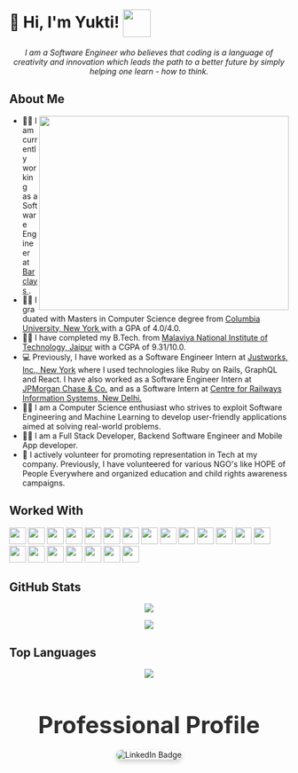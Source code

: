 #  :wave: Hi, I'm Yukti! <img height="50" width="50" src="https://media3.giphy.com/media/rsUGLKwgSvSxmq1VrZ/200w.gif" align="center"> 
 
<p align="center">
 <em>
    I am a Software Engineer who believes that coding is a language of creativity and innovation which leads the path to a better future by simply helping one learn - how to think.
 </em>
</p>
 
  
<h2> About Me </h2>
 <img height="350" width="450" align="right" src="https://user-images.githubusercontent.com/74038190/221352975-94759904-aa4c-4032-a8ab-b546efb9c478.gif" />

- :woman_technologist: I am currently working as a Software Engineer at <a href="https://home.barclays/"> Barclays </a>.
- :woman_student: I graduated with Masters in Computer Science degree from <a href="https://www.columbia.edu/">Columbia University, New York </a> with a GPA of 4.0/4.0.
- :woman_student: I have completed my B.Tech. from <a href="https://mnit.ac.in/">Malaviya National Institute of Technology, Jaipur</a> with a CGPA of 9.31/10.0.
- 💻 Previously, I have worked as a Software Engineer Intern at <a href="https://www.justworks.com/">Justworks, Inc., New York</a> where I used technologies like Ruby on Rails, GraphQL and React. I have also worked as a Software Engineer Intern at <a href="https://www.jpmorganchase.com/">JPMorgan Chase & Co.</a> and as a Software Intern at <a href="https://cris.org.in/">Centre for Railways Information Systems, New Delhi.</a>
- :woman_technologist: I am a Computer Science enthusiast who strives to exploit Software Engineering and Machine Learning to develop user-friendly applications aimed at solving real-world problems.
- :woman_technologist: I am a Full Stack Developer, Backend Software Engineer and Mobile App developer.
- :girl: I actively volunteer for promoting representation in Tech at my company. Previously, I have volunteered for various NGO's like HOPE of People Everywhere and organized education and child rights awareness campaigns. 
 
<h2> Worked With </h2>
<p>
 <!--Python-->
<code><img height="30" width:"30" src="https://img.shields.io/badge/python-%233776AB.svg?&style=flat-square&logo=python&logoColor=white" /></code>
<!--C++-->
<code><img height="30" width:"30" src="https://img.shields.io/badge/c++%20-%2300599C.svg?&style=for-the-badge&logo=c%2B%2B&logoColor=white" /></code>
<!--Java-->
<code><img height="30" width:"30" src="https://img.shields.io/badge/java-%23ED8B00.svg?&style=for-the-badge&logo=java&logoColor=white" /></code>
<!--C-->
<code><img height="30" width:"30" src="https://img.shields.io/badge/c%20-%2300599C.svg?&style=for-the-badge&logo=c&logoColor=white" /></code>
 <!--HTML-->
<code><img height="30" width:"30" src="https://img.shields.io/badge/html5%20-%23E34F26.svg?&style=for-the-badge&logo=html5&logoColor=white" /></code>
<!--CSS-->
<code><img height="30" width:"30" src="https://img.shields.io/badge/css3%20-%231572B6.svg?&style=for-the-badge&logo=css3&logoColor=white" /></code>
<!--JS-->
<code><img height="30" width:"30" src="https://img.shields.io/badge/javascript%20-%23323330.svg?&style=for-the-badge&logo=javascript&logoColor=%23F7DF1E" /></code>
<!--NodeJS-->
<code><img height="30" width:"30" src="https://img.shields.io/badge/express.js%20-%23404d59.svg?&style=for-the-badge" /></code>
<!--React-->
<code><img height="30" width:"30" src="https://img.shields.io/badge/react%20-%2320232a.svg?&style=for-the-badge&logo=react&logoColor=%2361DAFB" /></code>
<!--Android-->
<code><img height="30" width:"30" src="https://img.shields.io/badge/Android-3DDC84?logo=android&logoColor=white&style=for-the-badge" /></code>
<!--Bootstrap-->
<code><img height="30" width:"30" src="https://img.shields.io/badge/bootstrap%20-%23563D7C.svg?&style=for-the-badge&logo=bootstrap&logoColor=white" /></code>
<!--JQUERY-->
<code><img height="30" width:"30" src="https://img.shields.io/badge/jquery%20-%230769AD.svg?&style=for-the-badge&logo=jquery&logoColor=white" /></code>
<!--MYSQL-->
<code><img height="30" width:"30" src="https://img.shields.io/badge/mysql-%2300f.svg?&style=for-the-badge&logo=mysql&logoColor=white" /></code>
<!--MongoDB-->
<code><img height="30" width:"30" src="https://img.shields.io/badge/MongoDB-%234ea94b.svg?&style=for-the-badge&logo=mongodb&logoColor=white" /></code>
<!--GraphQL-->
<code><img height="30" width:"30" src="https://img.shields.io/badge/-GraphQL-E10098?style=for-the-badge&logo=graphql&logoColor=white" /></code>
<!--Ruby-->
<code><img height="30" width:"30" src="https://img.shields.io/badge/ruby-%23CC342D.svg?style=for-the-badge&logo=ruby&logoColor=white" /></code>
 <!--NextJs-->
<code><img height="30" width:"30" src="https://img.shields.io/badge/Next-black?style=for-the-badge&logo=next.js&logoColor=white" /></code>
  <!--AWS-->
<code><img height="30" width:"30" src="https://img.shields.io/badge/AWS-%23FF9900.svg?style=for-the-badge&logo=amazon-aws&logoColor=white" /></code>
 <!--Jupyter-->
<code><img height="30" width:"30" src="https://img.shields.io/badge/jupyter-%23FA0F00.svg?style=for-the-badge&logo=jupyter&logoColor=white" /></code>
  <!--LaTex-->
<code><img height="30" width:"30" src="https://img.shields.io/badge/latex-%23008080.svg?style=for-the-badge&logo=latex&logoColor=white" /></code>
   <!--Scikit-learn-->
<code><img height="30" width:"30" src="https://img.shields.io/badge/scikit--learn-%23F7931E.svg?style=for-the-badge&logo=scikit-learn&logoColor=white" /></code>
</p>

<h2> GitHub Stats </h2>
<p align="center">
<img src="https://github-readme-stats.vercel.app/api?username=yukti99" align="center"/>
</p>
<p align="center">
<img src="http://github-profile-summary-cards.vercel.app/api/cards/profile-details?username=yukti99&theme=github" align="center"/>
</p>


<h2> Top Languages </h2>
<p align="center">
<img src="https://github-readme-stats.vercel.app/api/top-langs/?username=yukti99&layout=compact" align="center"/>
</p>

<div style="text-align: center; margin: 50px 0;">
  <h2 style="font-size: 3em; color: #2d2d2d; font-weight: bold; margin-bottom: 20px;">Professional Profile</h2>
 <p align="center">
  <a href="https://www.linkedin.com/in/yukti99/" target="_blank" style="text-decoration: none;">
    <img 
      src="https://img.shields.io/badge/Connect%20on%20LinkedIn-%230077B5.svg?&style=for-the-badge&logo=linkedin&logoColor=white" 
      alt="LinkedIn Badge" 
      style="border-radius: 10px; box-shadow: 0px 4px 8px rgba(0, 0, 0, 0.2);"
    />
  </a>
 </p>
</div>


<!-- <a href="https://github.com/yukti99"><img src="https://img.shields.io/badge/GitHub-100000?style=for-the-badge&logo=github&logoColor=white" /></a> &nbsp;  &nbsp; &nbsp;
 -->
